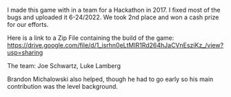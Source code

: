 I made this game with in a team for a Hackathon in 2017.  I fixed most of the bugs and uploaded it 6-24/2022.
We took 2nd place and won a cash prize for our efforts.

Here is a link to a Zip File containing the build of the game:
https://drive.google.com/file/d/1_isrhn0eLtMIR1Rd264hJaCVnEsziKz_/view?usp=sharing

The team: 
Joe Schwartz, Luke Lamberg

Brandon Michalowski also helped, though he had to go early so his main contribution was the level background.
